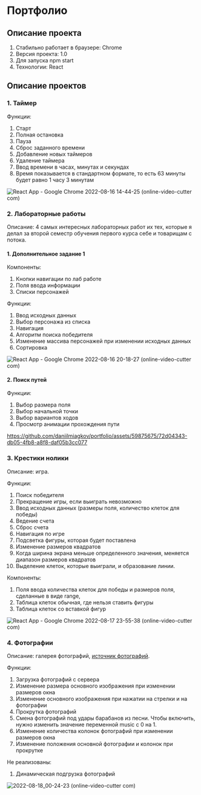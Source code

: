 # Портфолио

## Описание проекта

1. Стабильно работает в браузере: Chrome
2. Версия проекта: 1.0
3. Для запуска npm start
4. Технологии: React

## Описание проектов 

### 1. Таймер
Функции: 
1. Старт
2. Полная остановка
3. Пауза 
4. Сброс заданного времени
5. Добавление новых таймеров
6. Удаление таймера
7. Ввод времени в часах, минутах и секундах
8. Время показывается в стандартном формате, то есть 63 минуты будет равно 1 часу 3 минутам

![React App - Google Chrome 2022-08-16 14-44-25 (online-video-cutter com)](https://user-images.githubusercontent.com/59875675/184827069-30f68796-e464-4842-a100-78baf306c13f.gif)

### 2. Лабораторные работы
Описание: 4 самых интересных лабораторных работ их тех, которые я делал за второй семестр обучения первого курса себе и товарищам с потока. 

#### 1. Дополнительное задание 1
Компоненты:
1. Кнопки навигации по лаб работе
2. Поля ввода информации
3. Списки персонажей

Функции: 
1. Ввод исходных данных
2. Выбор персонажа из списка
3. Навигация 
4. Алгоритм поиска победителя 
5. Изменение массива персонажей при изменении исходных данных
6. Сортировка

![React App - Google Chrome 2022-08-16 20-18-27 (online-video-cutter com)](https://user-images.githubusercontent.com/59875675/184900217-73d1f5e3-eca4-423b-9163-3fda9601a8cf.gif)
#### 2. Поиск путей
Функции: 
1. Выбор размера поля
2. Выбор начальной точки
3. Выбор вариантов ходов
4. Просмотр анимации прохождения пути


https://github.com/daniilmiagkov/portfolio/assets/59875675/72d04343-db05-4fb8-a8f8-daf05b3cc077


### 3. Крестики нолики
Описание: игра.

Функции: 
1. Поиск победителя
2. Прекращение игры, если выиграть невозможно
3. Ввод исходных данных (размеры поля, количество клеток для победы)
4. Ведение счета
5. Сброс счета
6. Навигация по игре
7. Подсветка фигуры, которая будет поставлена
8. Изменение размеров квадратов
9. Когда ширина экрана меньше определенного значения, меняется диапазон размеров квадратов
10. Выделение клеток, которые выиграли, и образование линии.

Компоненты:
1. Поля ввода количества клеток для победы и размеров поля, сделанные в виде range, 
2. Таблица клеток обычная, где нельзя ставить фигуры
3. Таблица клеток со вставкой фигур

![React App - Google Chrome 2022-08-17 23-55-38 (online-video-cutter com)](https://user-images.githubusercontent.com/59875675/185199372-4bff0305-c5fb-407c-aac2-3d003965d323.gif)

### 4. Фотографии
Описание: галерея фотографий, <a href='https://vk.com/persiiiiiimmon'>источник фотографий</a>.

Функции: 
1. Загрузка фотографий с сервера
2. Изменение размера основного изображения при изменении размеров окна
3. Изменение основного изображения при нажатии на стрелки и на фотографии
4. Прокрутка фотографий
5. Смена фотографий под удары барабанов из песни. Чтобы включить, нужно изменить значение переменной music с 0 на 1.
6. Изменение количества колонок фотографий при изменении размеров окна
7. Изменение положения основной фотографии и колонок при прокрутке

Не реализованы: 
1. Динамическая подгрузка фотографий

![2022-08-18_00-24-23 (online-video-cutter com)](https://user-images.githubusercontent.com/59875675/185210257-f7dbf13c-c58b-44de-bb68-f76f64f01c29.gif)




